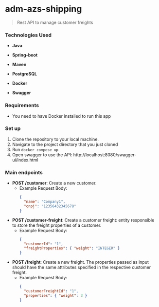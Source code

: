 # adm-azs-shipping

> Rest API to manage customer freights 

### Technologies Used

- **Java**

- **Spring-boot**

- **Maven**

- **PostgreSQL**

- **Docker**

- **Swagger**

### Requirements

- You need to have Docker installed to run this app

### Set up

1. Clone the repository to your local machine.
2. Navigate to the project directory that you just cloned
3. Run `docker compose up`
4. Open swagger to use the API: http://localhost:8080/swagger-ui/index.html

### Main endpoints

- **POST /customer**: Create a new customer.
  - Example Request Body:
    ```json
    {
      "name": "Company1",
      "cnpj": "12356432345678"
    }
    ```
- **POST /customer-freight**: Create a customer freight: entity responsible to store the freight properties of a customer.
  - Example Request Body:
    ```json
    {
      "customerId": "1",
      "freightProperties": { "weight": "INTEGER" }
    }
    ```
- **POST /freight**: Create a new freight. The properties passed as input should have the same attributes specified in the respective customer freight.
  - Example Request Body:
    ```json
    {
      "customerFreightId": "1",
      "properties": { "weight": 3 }
    }
    ```